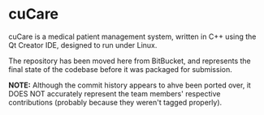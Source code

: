 cuCare
======

cuCare is a medical patient management system, written in C++ using the Qt Creator IDE, designed to run under Linux.

The repository has been moved here from BitBucket, and represents the final state of the codebase before it was packaged for submission.

__NOTE:__ Although the commit history appears to ahve been ported over, it DOES NOT accurately represent the team members' respective contributions (probably because they weren't tagged properly).
